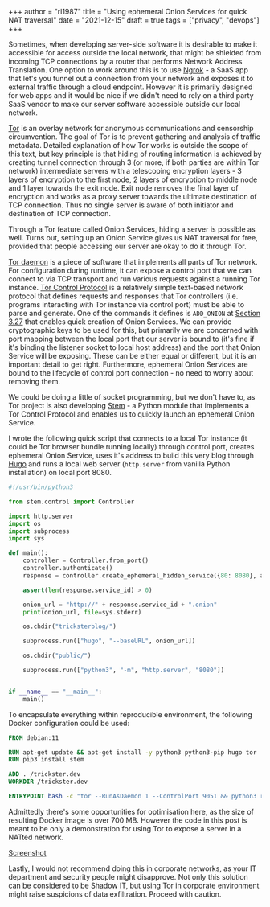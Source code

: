 +++
author = "rl1987"
title = "Using ephemeral Onion Services for quick NAT traversal"
date = "2021-12-15"
draft = true
tags = ["privacy", "devops"]
+++

Sometimes, when developing server-side software it is desirable to make it
accessible for access outside the local network, that might be shielded from
incoming TCP connections by a router that performs Network Address
Translation. One option to work around this is to use [Ngrok](https://ngrok.com/) - 
a SaaS app that let's you tunnel out a connection from your network and
exposes it to external traffic through a cloud endpoint. However it is
primarily designed for web apps and it would be nice if we didn't need to rely
on a third party SaaS vendor to make our server software accessible outside
our local network.

[Tor](https://www.torproject.org/) is an overlay network for anonymous
communications and censorship circumvention. The goal of Tor is to prevent
gathering and analysis of traffic metadata. Detailed explanation of how Tor works
is outside the scope of this text, but key principle is that hiding of routing
information is achieved by creating tunnel connection through 3 (or more, if
both parties are within Tor network) intermediate servers with a telescoping
encryption layers - 3 layers of encryption to the first node, 2 layers of encryption
to middle node and 1 layer towards the exit node. Exit node removes the final layer
of encryption and works as a proxy server towards the ultimate destination of TCP
connection. Thus no single server is aware of both initiator and destination of
TCP connection.

Through a Tor feature called Onion Services, hiding a server is possible as well.
Turns out, setting up an Onion Service gives us NAT traversal for free, provided
that people accessing our server are okay to do it through Tor. 

[Tor daemon](https://gitlab.torproject.org/tpo/core/tor) is a piece of software that
implements all parts of Tor network. For configuration during runtime, it can expose
a control port that we can connect to via TCP transport and run various requests
against a running Tor instance. [Tor Control Protocol](https://gitweb.torproject.org/torspec.git/tree/control-spec.txt)
is a relatively simple text-based network protocol that defines requests and responses
that Tor controllers (i.e. programs interacting with Tor instance via control port)
must be able to parse and generate. One of the commands it defines is `ADD_ONION`
at [Section 3.27](https://gitweb.torproject.org/torspec.git/tree/control-spec.txt#n1748)
that enables quick creation of Onion Services. We can provide cryptographic keys to be
used for this, but primarily we are concerned with port mapping between the local port
that our server is bound to (it's fine if it's binding the listener socket to local host
address) and the port that Onion Service will be exposing. These can be either equal or
different, but it is an important detail to get right. Furthermore, ephemeral Onion
Services are bound to the lifecycle of control port connection - no need to worry about
removing them.

We could be doing a little of socket programming, but we don't have to, as Tor project
is also developing [Stem](https://stem.torproject.org/) - a Python module that implements
a Tor Control Protocol and enables us to quickly launch an ephemeral Onion Service.

I wrote the following quick script that connects to a local Tor instance 
(it could be Tor browser bundle running locally) through control port,
creates ephemeral Onion Service, uses it's address to build this very blog through
[Hugo](https://gohugo.io/) and runs a local web server (`http.server` from vanilla Python
installation) on local port 8080.

```python
#!/usr/bin/python3

from stem.control import Controller

import http.server
import os
import subprocess
import sys

def main():
    controller = Controller.from_port()
    controller.authenticate()
    response = controller.create_ephemeral_hidden_service({80: 8080}, await_publication=True)

    assert(len(response.service_id) > 0)

    onion_url = "http://" + response.service_id + ".onion"
    print(onion_url, file=sys.stderr)

    os.chdir("tricksterblog/")

    subprocess.run(["hugo", "--baseURL", onion_url])

    os.chdir("public/")

    subprocess.run(["python3", "-m", "http.server", "8080"])


if __name__ == "__main__":
    main()

```

To encapsulate everything within reproducible environment, the following Docker configuration
could be used:

```dockerfile
FROM debian:11

RUN apt-get update && apt-get install -y python3 python3-pip hugo tor
RUN pip3 install stem

ADD . /trickster.dev
WORKDIR /trickster.dev

ENTRYPOINT bash -c "tor --RunAsDaemon 1 --ControlPort 9051 && python3 run_onion_service.py"

```

Admittedly there's some opportunities for optimisation here, as the size of resulting Docker
image is over 700 MB. However the code in this post is meant to be only a demonstration for
using Tor to expose a server in a NATted network.

[Screenshot](/2021-12-12_14.27.47.png)

Lastly, I would not recommend doing this in corporate networks, as your IT department and 
security people might disapprove. Not only this solution can be considered to be Shadow IT, but
using Tor in corporate environment might raise suspicions of data exfiltration. Proceed with
caution.

